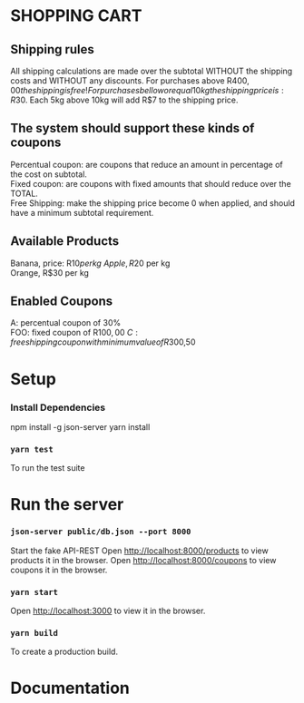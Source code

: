 # SHOPPING CART

## Shipping rules
All shipping calculations are made over the subtotal WITHOUT the shipping costs and WITHOUT any discounts.
For purchases above R$400,00 the shipping is free!
For purchases bellow or equal 10kg the shipping price is: R$30.
Each 5kg above 10kg will add R$7 to the shipping price.

## The system should support these kinds of coupons
Percentual coupon: are coupons that reduce an amount in percentage of the cost on subtotal. \
Fixed coupon: are coupons with fixed amounts that should reduce over the TOTAL. \
Free Shipping: make the shipping price become 0 when applied, and should have a minimum subtotal requirement.

## Available Products
Banana, price: R$10 per kg \
Apple, R$20 per kg \
Orange, R$30 per kg

## Enabled Coupons
A: percentual coupon of 30% \
FOO: fixed coupon of R$100,00 \
C: free shipping coupon with minimum value of R$300,50

# Setup

### Install Dependencies
npm install -g json-server
yarn install

### `yarn test`
To run the test suite

# Run the server
### `json-server public/db.json --port 8000`
Start the fake API-REST
Open [http://localhost:8000/products](http://localhost:8000/products) to view products it in the browser.
Open [http://localhost:8000/coupons](http://localhost:8000/coupons) to view coupons it in the browser.

### `yarn start`
Open [http://localhost:3000](http://localhost:3000) to view it in the browser.

### `yarn build`
To create a production build.

# Documentation
